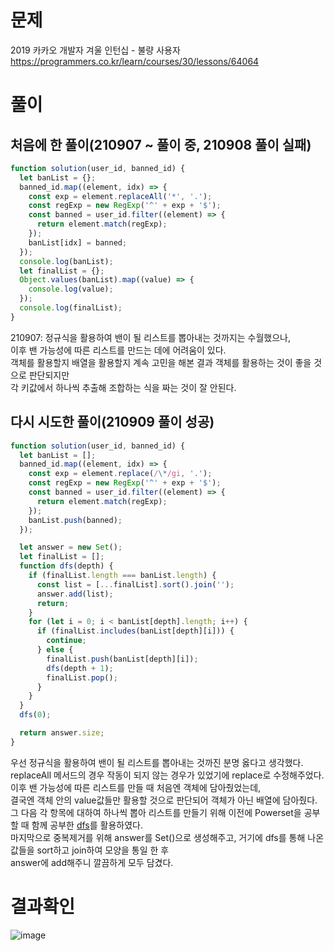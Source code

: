 <h1>문제</h1>

2019 카카오 개발자 겨울 인턴십 - 불량 사용자  
https://programmers.co.kr/learn/courses/30/lessons/64064


<h1>풀이</h1>
<h2>처음에 한 풀이(210907 ~ 풀이 중, 210908 풀이 실패)</h2>

```jsx
function solution(user_id, banned_id) {
  let banList = {};
  banned_id.map((element, idx) => {
    const exp = element.replaceAll('*', '.');
    const regExp = new RegExp('^' + exp + '$');
    const banned = user_id.filter((element) => {
      return element.match(regExp);
    });
    banList[idx] = banned;
  });
  console.log(banList);
  let finalList = {};
  Object.values(banList).map((value) => {
    console.log(value);
  });
  console.log(finalList);
}
```

210907: 정규식을 활용하여 밴이 될 리스트를 뽑아내는 것까지는 수월했으나,  
이후 밴 가능성에 따른 리스트를 만드는 데에 어려움이 있다.  
객체를 활용할지 배열을 활용할지 계속 고민을 해본 결과 객체를 활용하는 것이 좋을 것으로 판단되지만  
각 키값에서 하나씩 추출해 조합하는 식을 짜는 것이 잘 안된다.

<h2>다시 시도한 풀이(210909 풀이 성공)</h2>

```jsx
function solution(user_id, banned_id) {
  let banList = [];
  banned_id.map((element, idx) => {
    const exp = element.replace(/\*/gi, '.');
    const regExp = new RegExp('^' + exp + '$');
    const banned = user_id.filter((element) => {
      return element.match(regExp);
    });
    banList.push(banned);
  });

  let answer = new Set();
  let finalList = [];
  function dfs(depth) {
    if (finalList.length === banList.length) {
      const list = [...finalList].sort().join('');
      answer.add(list);
      return;
    }
    for (let i = 0; i < banList[depth].length; i++) {
      if (finalList.includes(banList[depth][i])) {
        continue;
      } else {
        finalList.push(banList[depth][i]);
        dfs(depth + 1);
        finalList.pop();
      }
    }
  }
  dfs(0);

  return answer.size;
}
```

우선 정규식을 활용하여 밴이 될 리스트를 뽑아내는 것까진 분명 옳다고 생각했다.  
replaceAll 메서드의 경우 작동이 되지 않는 경우가 있었기에 replace로 수정해주었다.  
이후 밴 가능성에 따른 리스트를 만들 때 처음엔 객체에 담아줬었는데,  
결국엔 객체 안의 value값들만 활용할 것으로 판단되어 객체가 아닌 배열에 담아줬다.  
그 다음 각 항목에 대하여 하나씩 뽑아 리스트를 만들기 위해 이전에 Powerset을 공부할 때 함께 공부한 [dfs](https://github.com/MGanom/Studying/blob/main/JavaScript/Powerset.md)를 활용하였다.  
마지막으로 중복제거를 위해 answer를 Set()으로 생성해주고, 거기에 dfs를 통해 나온 값들을 sort하고 join하여 모양을 통일 한 후  
answer에 add해주니 깔끔하게 모두 담겼다.

<h1>결과확인</h1>

![image](https://user-images.githubusercontent.com/80687334/132689455-1ef40cf5-ba1c-4936-805d-c8e444ab577c.png)
